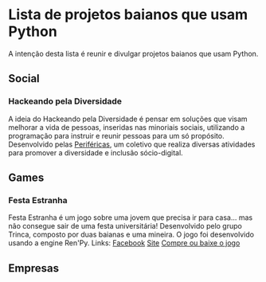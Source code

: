 # Lista de projetos baianos que usam Python
A intenção desta lista é reunir e divulgar projetos baianos que usam Python.

## Social

### Hackeando pela Diversidade
A ideia do Hackeando pela Diversidade é pensar em soluções que visam melhorar a vida de pessoas, inseridas nas minoriais sociais, utilizando a programação para instruir e reunir pessoas para um só propósito. Desenvolvido pelas [Periféricas](www.perifericas.com.br), um coletivo que realiza diversas atividades para promover a diversidade e inclusão sócio-digital.

## Games

### Festa Estranha
Festa Estranha é um jogo sobre uma jovem que precisa ir para casa... mas não consegue sair de uma festa universitária!
Desenvolvido pelo grupo Trinca, composto por duas baianas e uma mineira. O jogo foi desenvolvido usando a engine Ren'Py.
Links:
[Facebook](https://www.facebook.com/festaestranhagame/)
[Site](http://trincastudio.tumblr.com/)
[Compre ou baixe o jogo](https://trinca.itch.io/festa-estranha)

## Empresas

### 

